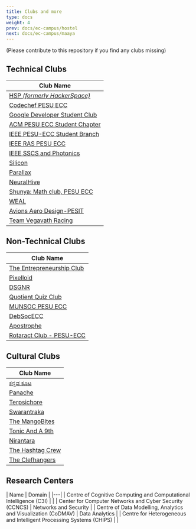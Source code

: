 ```yaml
---
title: Clubs and more
type: docs
weight: 4
prev: docs/ec-campus/hostel
next: docs/ec-campus/maaya
---
```


(Please contribute to this repository if you find any clubs missing)

## Technical Clubs

| Club Name |
|---|
| [HSP _(formerly HackerSpace)_](https://www.instagram.com/hsp.pesuecc/) |
| [Codechef PESU ECC](https://www.instagram.com/codechef_pesuecc/) |
| [Google Developer Student Club](https://www.instagram.com/gdscpesu.ec/) |
| [ACM PESU ECC Student Chapter](https://www.instagram.com/acmpesuecc/) |
| [IEEE PESU-ECC Student Branch](https://www.instagram.com/ieee_pesuecc_sb/) |
| [IEEE RAS PESU ECC](https://www.instagram.com/ieeeras.studentchapter.pesuecc/) |
| [IEEE SSCS and Photonics](https://www.instagram.com/ieee_pes_sscs_photonics/) |
| [Silicon](https://www.instagram.com/silicon.pesu/) |
| [Parallax](https://www.instagram.com/parallax_pesu/) |
| [NeuralHive](https://www.instagram.com/neuralhive/) |
| [Shunya: Math club, PESU ECC](https://www.instagram.com/shunyaecc_pes/) |
| [WEAL](https://www.instagram.com/weal_ecc/) |
| [Avions Aero Design-PESIT](https://www.instagram.com/team_avions_pesu/) |
| [Team Vegavath Racing](https://www.instagram.com/teamvegavath_pesu/) |

## Non-Technical Clubs

| Club Name |
|---|
| [The Entrepreneurship Club](https://www.instagram.com/entrepreneurshipclub.pes/) |
| [Pixelloid](https://www.instagram.com/pixelloid_pes/) |
| [DSGNR](https://www.instagram.com/dsgnr_pesuecc/) |
| [Quotient Quiz Club](https://www.instagram.com/qqc_ecc/) |
| [MUNSOC PESU ECC](https://www.instagram.com/munsoc.pesuecc/) |
| [DebSocECC](https://www.instagram.com/debsoc_pesecc/) |
| [Apostrophe](https://www.instagram.com/apostrophe.pesuecc/) |
| [Rotaract Club - PESU-ECC](https://www.instagram.com/rotaract.pesuecc/) |

## Cultural Clubs

| Club Name |
|---|
| [ಕನ್ನಡ ಕೂಟ](https://www.instagram.com/kannadakoota_ecc/) |
| [Panache](https://www.instagram.com/panachepesuecc/) |
| [Terpsichore](https://www.instagram.com/terpsichore_pesu/) |
| [Swarantraka](https://www.instagram.com/swarantraka.pes/) |
| [The MangoBites](https://www.instagram.com/the_mangobites.pesuecc/) |
| [Tonic And A 9th](https://www.instagram.com/tonicanda9th.pes/) |
| [Nirantara](https://www.instagram.com/pesu_nirantara/) |
| [The Hashtag Crew](https://www.instagram.com/pesu.hashtagcrew/) |
| [The Clefhangers](https://www.instagram.com/the_clefhangers/) |

## Research Centers

| Name | Domain |
|---|
| Centre of Cognitive Computing and Computational Intelligence (C3I) |  |
| Center for Computer Networks and Cyber Security (CCNCS) | Networks and Security |
| Centre of Data Modelling, Analytics and Visualization (CoDMAV) | Data Analytics |
| Centre for Heterogeneous and Intelligent Processing Systems (CHIPS) | |
